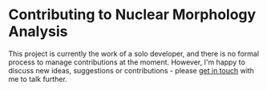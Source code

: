 # Contributing to Nuclear Morphology Analysis

This project is currently the work of a solo developer, and there is no formal process to manage contributions at the moment. However, I'm happy to discuss new ideas, suggestions or contributions - please [get in touch](https://www.essex.ac.uk/people/skinn19306/benjamin-skinner) with me to talk further.